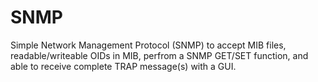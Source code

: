 # SNMP
Simple Network Management Protocol (SNMP) to accept MIB files, readable/writeable OIDs in MIB, perfrom a SNMP GET/SET function, and able to receive complete TRAP message(s) with a GUI.
